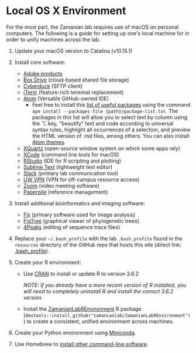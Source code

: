 # Local OS X Environment

For the most part, the Zamanian lab requires use of macOS on personal computers. The following is a guide for setting up one's local machine for in order to unify machines across the lab.

1. Update your macOS version to Catalina (v10.15.1)

2. Install core software:

    - [Adobe products](https://kb.wisc.edu/69772)
    - [Box Drive](https://www.box.com/resources/downloads/drive) (cloud-based shared file storage)
    - [Cyberduck](https://cyberduck.io/) (SFTP client)
    - [iTerm](https://iterm2.com/) (feature-rich terminal replacement)
    - [Atom](https://atom.io/) (Versatile GitHub-owned IDE)
        - Feel free to install this [list of useful packages](https://raw.githubusercontent.com/zamanianlab/ZamanianLabDocs/master/resources/atom-package-list.txt) using the command `apm install --packages-file {path}/package-list.txt`. The packages in this list will allow you to select text by column using the ⌥ key, "beautify" text and code according to universal syntax rules, highlight all occurrences of a selection, and preview the HTML version of .md files, among others. You can also install [Atom themes](https://atom.io/themes).
    - [XQuartz](https://www.xquartz.org/) (open-source window system on which some apps rely)
    - [XCode](https://apps.apple.com/us/app/xcode/id497799835?mt=12) (command line tools for macOS)
    - [RStudio](https://rstudio.com/) (IDE for R scripting and plotting)
    - [Sublime Text](https://www.sublimetext.com/) (lightweight text editor)
    - [Slack](<http://www.slack.com>) (primary lab communication tool)
    - [UW VPN](https://kb.wisc.edu/helpdesk/page.php?id=90370) (VPN for off-campus resource access)
    - [Zoom](https://zoom.us/download) (video meeting software)
    - [Paperpile](https://paperpile.com/) (reference management)


3. Install additional bioinformatics and imaging software:

    - [Fiji](https://fiji.sc/) (primary software used for image analysis)
    - [FigTree](https://github.com/rambaut/figtree/releases) (graphical viewer of phylogenetic trees)
    - [4Peaks](https://nucleobytes.com/4peaks/index.html) (editing of sequence trace files)


4. Replace your `~/.bash_profile` with the lab `.bash_profile` found in the `resources` directory of the GitHub repo that hosts this site (direct link: [.bash_profile](https://raw.githubusercontent.com/zamanianlab/ZamanianLabDocs/master/resources/.bash_profile)).

5. Create your R environment:
    - Use [CRAN](https://cloud.r-project.org/bin/macosx/el-capitan/base/R-3.6.2.pkg) to install or update R to version 3.6.2

      *NOTE: If you already have a more recent version of R installed, you will need to completely uninstall R and install the correct 3.6.2 version.*

    - Install the [ZamanianLabREnvironment](https://github.com/zamanianlab/ZamanianLabREnvironment) R package (`devtools::install_github("zamanianlab/ZamanianLabREnvironment")`) to create a consistent, unified environment across machines.

6. Create your Python environment using [Miniconda](comp_conda.md).

6. Use Homebrew to [install other command-line software](comp_homebrew.md).
